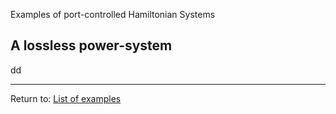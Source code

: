Examples of port-controlled Hamiltonian Systems
## A lossless power-system

dd

---

Return to: [List of examples](CH05.md)

